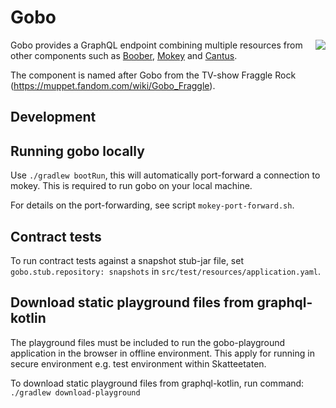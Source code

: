 # Gobo

<img align="right" src="https://vignette.wikia.nocookie.net/muppet/images/5/50/Gobo-fraggle.jpg/revision/latest/scale-to-width-down/280?cb=20101220032515">

Gobo provides a GraphQL endpoint combining multiple resources from other components such as [Boober](https://github.com/Skatteetaten/boober), [Mokey](https://github.com/Skatteetaten/mokey) and [Cantus](https://github.com/Skatteetaten/cantus).

The component is named after Gobo from the TV-show Fraggle Rock (https://muppet.fandom.com/wiki/Gobo_Fraggle).

## Development

## Running gobo locally
Use `./gradlew bootRun`, this will automatically port-forward a connection to mokey. This is required to run gobo on your local machine.

For details on the port-forwarding, see script `mokey-port-forward.sh`.

## Contract tests
To run contract tests against a snapshot stub-jar file, set `gobo.stub.repository: snapshots` in `src/test/resources/application.yaml`.

## Download static playground files from graphql-kotlin
The playground files must be included to run the gobo-playground application in the browser in offline environment. 
This apply for running in secure environment e.g. test environment within Skatteetaten.

To download static playground files from graphql-kotlin, run command: `./gradlew download-playground`
